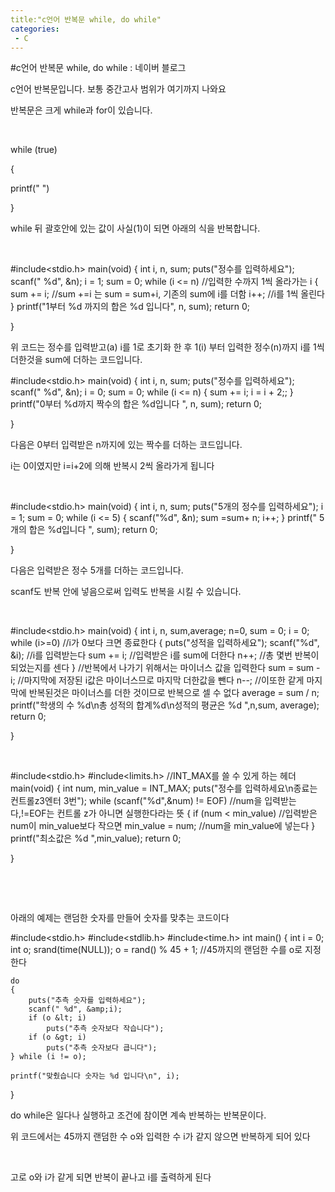 ```yaml
---
title:"c언어 반복문 while, do while"
categories:
 - C
---
```

#c언어 반복문 while, do while : 네이버 블로그
<div class="wrap_rabbit pcol2 _param(1) _postViewArea221509095399" id="post-view221509095399">
<!-- Rabbit HTML --><div class="se-viewer se-theme-default" lang="ko-KR">
<!-- SE_DOC_HEADER_END -->
<div class="se-main-container">
<div class="se-component se-text se-l-default" id="SE-1d5f312d-4646-47e1-b947-a96220a3d007">
<div class="se-component-content">
<div class="se-section se-section-text se-l-default">
<div class="se-module se-module-text"><!-- SE-TEXT { --><p class="se-text-paragraph se-text-paragraph-align-" id="SE-f4b0022f-e235-48ad-9094-4a8abb4266cc" style=""><span class="se-fs- se-ff-" id="SE-9fc141e8-ab12-423f-946c-6a120846df4c" style="color:null;">c언어 반복문입니다. 보통 중간고사 범위가 여기까지 나와요</span></p><!-- } SE-TEXT --><!-- SE-TEXT { --><p class="se-text-paragraph se-text-paragraph-align-" id="SE-511047ee-05dc-42ae-a2dc-8c386a655c02" style=""><span class="se-fs- se-ff-" id="SE-dc10413e-4b69-4a82-8a9c-f7af6674bf47" style="color:null;">반복문은 크게 while과  for이 있습니다.</span></p><!-- } SE-TEXT --><!-- SE-TEXT { --><p class="se-text-paragraph se-text-paragraph-align-" id="SE-291fca3d-f005-4f5a-b78b-d99239c25e68" style=""><span class="se-fs- se-ff-" id="SE-f975d40f-20d6-4863-a754-3becd6f7319c" style="color:null;">​</span></p><!-- } SE-TEXT --><!-- SE-TEXT { --><p class="se-text-paragraph se-text-paragraph-align-" id="SE-7b591570-ce03-47a9-919c-a9fefe4783e9" style=""><span class="se-fs- se-ff-" id="SE-a217f7e2-7df8-4d4a-abb2-033f7b529a72" style="">while (true)</span></p><!-- } SE-TEXT --><!-- SE-TEXT { --><p class="se-text-paragraph se-text-paragraph-align-" id="SE-f963778a-6666-4321-8f75-ef42699e78c1" style=""><span class="se-fs- se-ff-" id="SE-6f768009-fda4-4705-9722-22fc39d070df" style="">{</span></p><!-- } SE-TEXT --><!-- SE-TEXT { --><p class="se-text-paragraph se-text-paragraph-align-" id="SE-9263e63d-f40c-4b0f-a7fc-9af8cbc65227" style=""><span class="se-fs- se-ff-" id="SE-140d7d26-04ba-4bc9-a285-f85c16ef71f2" style=""> printf("   ")</span></p><!-- } SE-TEXT --><!-- SE-TEXT { --><p class="se-text-paragraph se-text-paragraph-align-" id="SE-4ae4c362-ed17-498a-a280-845b5c054f79" style=""><span class="se-fs- se-ff-" id="SE-73f27d3f-cccf-4b19-a000-35dab59981b8" style="">}</span></p><!-- } SE-TEXT --><!-- SE-TEXT { --><p class="se-text-paragraph se-text-paragraph-align-" id="SE-43295660-b21a-4c86-83b3-f7889def1986" style=""><span class="se-fs- se-ff-" id="SE-9137f200-6bdc-44d8-bdaa-89a982133bb4" style="">while 뒤 괄호안에 있는 값이 사실(1)이 되면 아래의 식을 반복합니다.</span></p><!-- } SE-TEXT --><!-- SE-TEXT { --><p class="se-text-paragraph se-text-paragraph-align-" id="SE-33867e5f-3b7a-4e20-9fef-15666dcb41eb" style=""><span class="se-fs- se-ff-" id="SE-f4ceb184-ea6d-4571-b0b0-6c5807b2659b" style="">​</span></p><!-- } SE-TEXT --></div>
</div>
</div>
</div> <div class="se-component se-code se-l-default" id="SE-a339e3f6-bf29-460b-a24e-96fe7d21c67d">
<div class="se-component-content">
<div class="se-section se-section-code se-l-default">
<div class="se-module se-module-code se-fs-fs13">
<div class="se-code-source">
<div class="__se_code_view language-javascript">#include&lt;stdio.h&gt;
main(void) {
	int  i, n, sum;
	puts("정수를 입력하세요");
	scanf(" %d", &amp;n);
	i = 1;
	sum = 0;
	while (i &lt;= n) //입력한 수까지 1씩 올라가는 i
	{
		sum += i; //sum +=i 는 sum = sum+i, 기존의 sum에 i를 더함
		i++; //i를 1씩 올린다
	}
	printf("1부터 %d 까지의 합은 %d 입니다", n, sum);
	return 0;
	
}
</div>
</div>
</div>
</div>
</div>
<script class="__se_module_data" data-module='{"type":"v2_code", "id" : "SE-a339e3f6-bf29-460b-a24e-96fe7d21c67d"}' type="text/data"></script>
</div> <div class="se-component se-text se-l-default" id="SE-a27a60c9-599f-44b1-9580-951be8f2db8c">
<div class="se-component-content">
<div class="se-section se-section-text se-l-default">
<div class="se-module se-module-text"><!-- SE-TEXT { --><p class="se-text-paragraph se-text-paragraph-align-" id="SE-21e01c69-5452-435e-b745-5d8c8a85aea2" style=""><span class="se-fs- se-ff-" id="SE-9da646d9-7d3e-418d-a97c-3d888c03a474" style="">위 코드는 정수를 입력받고(a) i를 1로 초기화 한 후 1(i) 부터 입력한 정수(n)까지 i를 1씩 더한것을 sum에 더하는 코드입니다. </span></p><!-- } SE-TEXT --></div>
</div>
</div>
</div> <div class="se-component se-code se-l-default" id="SE-555653cc-c42c-4a75-b050-7c930b713f34">
<div class="se-component-content">
<div class="se-section se-section-code se-l-default">
<div class="se-module se-module-code se-fs-fs13">
<div class="se-code-source">
<div class="__se_code_view language-javascript">#include&lt;stdio.h&gt;
main(void) {
	int  i, n, sum;
	puts("정수를 입력하세요");
	scanf(" %d", &amp;n);
	i = 0;
	sum = 0;
	while (i &lt;= n)
	{
		sum += i;
		i = i + 2;;
	}
	printf("0부터 %d까지 짝수의 합은 %d입니다 ", n, sum);
	return 0;
	
}
</div>
</div>
</div>
</div>
</div>
<script class="__se_module_data" data-module='{"type":"v2_code", "id" : "SE-555653cc-c42c-4a75-b050-7c930b713f34"}' type="text/data"></script>
</div> <div class="se-component se-text se-l-default" id="SE-08766681-c199-429a-a2d6-fdd95647a353">
<div class="se-component-content">
<div class="se-section se-section-text se-l-default">
<div class="se-module se-module-text"><!-- SE-TEXT { --><p class="se-text-paragraph se-text-paragraph-align-" id="SE-82e8fc4c-37fc-4f3a-96c7-c7c745f5268b" style=""><span class="se-fs- se-ff-" id="SE-f30c0c97-2644-47c1-bd25-9f5fa85f4451" style="">다음은 0부터 입력받은 n까지에 있는 짝수를 더하는 코드입니다.</span></p><!-- } SE-TEXT --><!-- SE-TEXT { --><p class="se-text-paragraph se-text-paragraph-align-" id="SE-b01b9967-a6bb-4605-95ec-1028b5137c27" style=""><span class="se-fs- se-ff-" id="SE-aa17aaf9-dab3-43a8-80ae-ab13b90a9bda" style="">i는 0이였지만 i=i+2에 의해 반복시 2씩 올라가게 됩니다</span></p><!-- } SE-TEXT --><!-- SE-TEXT { --><p class="se-text-paragraph se-text-paragraph-align-" id="SE-e14d0e6e-edf8-4373-977b-8f40a642b856" style=""><span class="se-fs- se-ff-" id="SE-77e2f771-2ff8-4734-80c6-13411ea6285d" style="">​</span></p><!-- } SE-TEXT --></div>
</div>
</div>
</div> <div class="se-component se-code se-l-default" id="SE-a9d47083-fffd-4c8e-b716-e376c0aaf092">
<div class="se-component-content">
<div class="se-section se-section-code se-l-default">
<div class="se-module se-module-code se-fs-fs13">
<div class="se-code-source">
<div class="__se_code_view language-javascript">#include&lt;stdio.h&gt;
main(void) {
	int  i, n, sum;
	puts("5개의 정수를 입력하세요");
	i = 1;
	sum = 0;
	while (i &lt;= 5)
	{
		scanf("%d", &amp;n);
		sum =sum+ n;
		i++;
	}
	printf(" 5개의 합은 %d입니다 ",  sum);
	return 0;
	
}</div>
</div>
</div>
</div>
</div>
<script class="__se_module_data" data-module='{"type":"v2_code", "id" : "SE-a9d47083-fffd-4c8e-b716-e376c0aaf092"}' type="text/data"></script>
</div> <div class="se-component se-text se-l-default" id="SE-7b76723d-2518-4e67-9eaa-60e20f777c96">
<div class="se-component-content">
<div class="se-section se-section-text se-l-default">
<div class="se-module se-module-text"><!-- SE-TEXT { --><p class="se-text-paragraph se-text-paragraph-align-" id="SE-81c5bf50-bc34-476f-bd59-24af90c0daf9" style=""><span class="se-fs- se-ff-" id="SE-fe5ab069-1ac7-4636-9ed7-8b25479116b6" style="">다음은 입력받은 정수 5개를 더하는 코드입니다.</span></p><!-- } SE-TEXT --><!-- SE-TEXT { --><p class="se-text-paragraph se-text-paragraph-align-" id="SE-a5c1516d-e3f4-4c33-9f59-a5f87a60b267" style=""><span class="se-fs- se-ff-" id="SE-e7bdbef1-5ea3-4c5c-86c8-5664fa5f736f" style="">scanf도 반복 안에 넣음으로써 입력도 반복을 시킬 수 있습니다.</span></p><!-- } SE-TEXT --><!-- SE-TEXT { --><p class="se-text-paragraph se-text-paragraph-align-" id="SE-2ea39099-dbda-4528-bfda-be7e4ed64641" style=""><span class="se-fs- se-ff-" id="SE-627f27bb-a9bf-4870-8011-c6b2aebe1de6" style="">​</span></p><!-- } SE-TEXT --></div>
</div>
</div>
</div> <div class="se-component se-code se-l-default" id="SE-08c9e32f-dbe2-4432-95b9-a6313f12d45a">
<div class="se-component-content">
<div class="se-section se-section-code se-l-default">
<div class="se-module se-module-code se-fs-fs13">
<div class="se-code-source">
<div class="__se_code_view language-javascript">#include&lt;stdio.h&gt;
main(void) {
	int  i, n, sum,average;
	n=0,
	sum = 0;
	i = 0;
	while (i&gt;=0) //i가 0보다 크면 종료한다
	{
		puts("성적을 입력하세요");
		scanf("%d", &amp;i); //i를 입력받는다
		sum += i; //입력받은 i를 sum에 더한다
		n++; //총 몇번 반복이 되었는지를 센다
	}  //반복에서 나가기 위해서는 마이너스 값을 입력한다
	sum = sum - i; //마지막에 저장된 i값은 마이너스므로 마지막 더한값을 뺀다
	n--; //이또한 같게 마지막에 반복된것은 마이너스를 더한 것이므로 반복으로 셀 수 없다
	average = sum / n;
	printf("학생의 수 %d\n총 성적의 합계%d\n성적의 평균은 %d ",n,sum,  average);
	return 0;
	
}</div>
</div>
</div>
</div>
</div>
<script class="__se_module_data" data-module='{"type":"v2_code", "id" : "SE-08c9e32f-dbe2-4432-95b9-a6313f12d45a"}' type="text/data"></script>
</div> <div class="se-component se-text se-l-default" id="SE-5de7d7d5-e2e1-4322-a74e-55d42a25be1c">
<div class="se-component-content">
<div class="se-section se-section-text se-l-default">
<div class="se-module se-module-text"><!-- SE-TEXT { --><p class="se-text-paragraph se-text-paragraph-align-" id="SE-665a869f-2dac-47b9-9e7c-04813825b8e2" style=""><span class="se-fs- se-ff-" id="SE-7a1e6ad7-d5ad-40a5-83d6-6cc8ef712eab" style="color:null;">​</span></p><!-- } SE-TEXT --></div>
</div>
</div>
</div> <div class="se-component se-code se-l-default" id="SE-ac49e648-9137-4899-ab2c-77aeb013d068">
<div class="se-component-content">
<div class="se-section se-section-code se-l-default">
<div class="se-module se-module-code se-fs-fs13">
<div class="se-code-source">
<div class="__se_code_view language-javascript">#include&lt;stdio.h&gt;
#include&lt;limits.h&gt; //INT_MAX를 쓸 수 있게 하는 헤더
main(void) {
	int  num, min_value = INT_MAX;
	puts("정수를 입력하세요\n종료는 컨트롤z3엔터 3번");
	while (scanf("%d",&amp;num) != EOF) //num을 입력받는다,!=EOF는 컨트롤 z가 아니면 실행한다라는 뜻
	{
		if (num &lt; min_value) //입력받은 num이 min_value보다 작으면
			min_value = num; //num을 min_value에 넣는다
	}
	printf("최소값은 %d ",min_value);
	return 0;
	
}
</div>
</div>
</div>
</div>
</div>
<script class="__se_module_data" data-module='{"type":"v2_code", "id" : "SE-ac49e648-9137-4899-ab2c-77aeb013d068"}' type="text/data"></script>
</div> <div class="se-component se-text se-l-default" id="SE-9cfc2fa8-4fab-402a-8c44-93871b8eb071">
<div class="se-component-content">
<div class="se-section se-section-text se-l-default">
<div class="se-module se-module-text"><!-- SE-TEXT { --><p class="se-text-paragraph se-text-paragraph-align-" id="SE-0fab473a-8328-4b71-b8bb-a635f1760cd3" style=""><span class="se-fs- se-ff-" id="SE-b0bd9bf5-6dfa-4843-9b63-7ea74c3552b7" style="color:null;">​</span></p><!-- } SE-TEXT --><!-- SE-TEXT { --><p class="se-text-paragraph se-text-paragraph-align-" id="SE-ed940e1d-31d7-447e-820e-1c4658fcc896" style=""><span class="se-fs- se-ff-" id="SE-5f1f3ddf-c3bc-4993-9800-68bb1b878cb6" style="color:null;">​</span></p><!-- } SE-TEXT --><!-- SE-TEXT { --><p class="se-text-paragraph se-text-paragraph-align-" id="SE-0d9fe8ef-7671-426c-bd6d-f0d1d65edbd2" style=""><span class="se-fs- se-ff-" id="SE-e6624c71-3b34-4f2c-ac8e-589f58f51c5f" style="color:null;">아래의 예제는 랜덤한 숫자를 만들어 숫자를 맞추는 코드이다</span></p><!-- } SE-TEXT --></div>
</div>
</div>
</div> <div class="se-component se-code se-l-default" id="SE-e738dd35-7f33-4dd0-927c-ae161f1f2454">
<div class="se-component-content">
<div class="se-section se-section-code se-l-default">
<div class="se-module se-module-code se-fs-fs13">
<div class="se-code-source">
<div class="__se_code_view language-javascript">#include&lt;stdio.h&gt;
#include&lt;stdlib.h&gt;
#include&lt;time.h&gt;
int main() {
	int i = 0;
	int o;
	srand(time(NULL));
	o = rand() % 45 + 1; //45까지의 랜덤한 수를 o로 지정한다


	do
	{
		puts("추측 숫자를 입력하세요");
		scanf(" %d", &amp;i);
		if (o &lt; i)
			puts("추측 숫자보다 작습니다");
		if (o &gt; i)
			puts("추측 숫자보다 큽니다");
	} while (i != o);

	printf("맞췄습니다 숫자는 %d 입니다\n", i);
}</div>
</div>
</div>
</div>
</div>
<script class="__se_module_data" data-module='{"type":"v2_code", "id" : "SE-e738dd35-7f33-4dd0-927c-ae161f1f2454"}' type="text/data"></script>
</div> <div class="se-component se-text se-l-default" id="SE-689d688d-dcc0-4a87-b86d-af253d0d0302">
<div class="se-component-content">
<div class="se-section se-section-text se-l-default">
<div class="se-module se-module-text"><!-- SE-TEXT { --><p class="se-text-paragraph se-text-paragraph-align-" id="SE-5a61b587-33e5-4c2a-bc8a-50f8062bc38e" style=""><span class="se-fs- se-ff-" id="SE-8ed31951-e61d-4911-9911-9551b82b5a78" style="color:null;">do while은 일다나 실행하고 조건에 참이면 계속 반복하는 반복문이다.</span></p><!-- } SE-TEXT --><!-- SE-TEXT { --><p class="se-text-paragraph se-text-paragraph-align-" id="SE-94092a23-0f23-4304-8702-a4d34f8519d7" style=""><span class="se-fs- se-ff-" id="SE-c22fb03a-d56b-4dd7-99c9-65c868caf57f" style="color:null;">위 코드에서는 45까지 랜덤한 수 o와 입력한 수 i가 같지 않으면 반복하게 되어 있다</span></p><!-- } SE-TEXT --><!-- SE-TEXT { --><p class="se-text-paragraph se-text-paragraph-align-" id="SE-90df7794-437f-43fa-9149-762d21105d8b" style=""><span class="se-fs- se-ff-" id="SE-e81ea59c-7991-42bd-8344-445fa1879c6a" style="color:null;">​</span></p><!-- } SE-TEXT --><!-- SE-TEXT { --><p class="se-text-paragraph se-text-paragraph-align-" id="SE-d1e86ed3-f5f7-4501-b7ab-e18968789287" style=""><span class="se-fs- se-ff-" id="SE-caa828e3-8864-450e-bd8a-3d6c5b18d442" style="color:null;">고로 o와 i가 같게 되면 반복이 끝나고 i를 출력하게 된다</span></p><!-- } SE-TEXT --><!-- SE-TEXT { --><p class="se-text-paragraph se-text-paragraph-align-" id="SE-674bfe3e-c857-4b22-8aa5-d0e01087ac1e" style=""><span class="se-fs- se-ff-" id="SE-9a531f85-1e2c-4a72-b169-a0fb5314460f" style="color:null;">​</span></p><!-- } SE-TEXT --></div>
</div>
</div>
</div> </div>
</div>
</div>